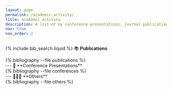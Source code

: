 ```yaml
---
layout: page
permalink: /academic-activity/
title: academic activity
description: A list of my conference presentations, journal publications, and other scholar contributions.
nav: true
nav_order: 2
---
```

{% include bib_search.liquid %}
📚 **Publications**
<div class="publications">
{% bibliography --file publications %}
</div>
---
🎤 **Conference Presentations**
<div class="publications">
{% bibliography --file conferences %}
</div>
---
👩🏻‍💼 **Others**
<div class="publications">
{% bibliography --file others %}
</div>
